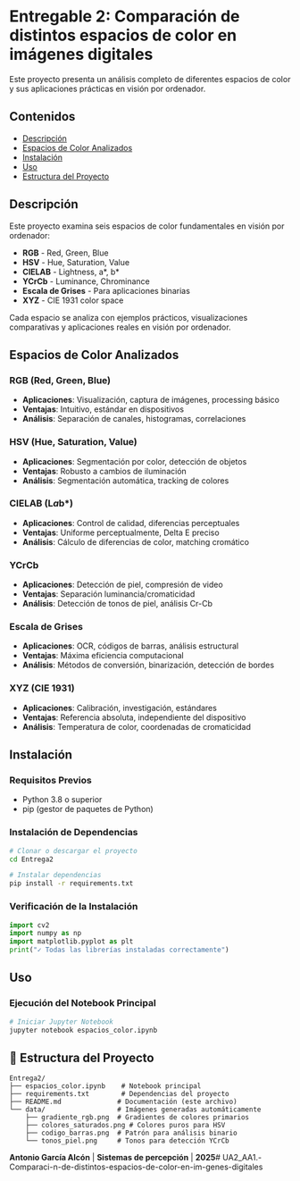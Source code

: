# Entregable 2: Comparación de distintos espacios de color en imágenes digitales

Este proyecto presenta un análisis completo de diferentes espacios de color y sus aplicaciones prácticas en visión por ordenador.

## Contenidos

- [Descripción](#descripción)
- [Espacios de Color Analizados](#espacios-de-color-analizados)
- [Instalación](#instalación)
- [Uso](#uso)
- [Estructura del Proyecto](#estructura-del-proyecto)

## Descripción

Este proyecto examina seis espacios de color fundamentales en visión por ordenador:

- **RGB** - Red, Green, Blue
- **HSV** - Hue, Saturation, Value
- **CIELAB** - Lightness, a*, b* 
- **YCrCb** - Luminance, Chrominance
- **Escala de Grises** - Para aplicaciones binarias
- **XYZ** - CIE 1931 color space

Cada espacio se analiza con ejemplos prácticos, visualizaciones comparativas y aplicaciones reales en visión por ordenador.

## Espacios de Color Analizados

### RGB (Red, Green, Blue)
- **Aplicaciones**: Visualización, captura de imágenes, processing básico
- **Ventajas**: Intuitivo, estándar en dispositivos
- **Análisis**: Separación de canales, histogramas, correlaciones

### HSV (Hue, Saturation, Value)
- **Aplicaciones**: Segmentación por color, detección de objetos
- **Ventajas**: Robusto a cambios de iluminación
- **Análisis**: Segmentación automática, tracking de colores

### CIELAB (L*a*b*)
- **Aplicaciones**: Control de calidad, diferencias perceptuales
- **Ventajas**: Uniforme perceptualmente, Delta E preciso
- **Análisis**: Cálculo de diferencias de color, matching cromático

### YCrCb
- **Aplicaciones**: Detección de piel, compresión de video
- **Ventajas**: Separación luminancia/cromaticidad
- **Análisis**: Detección de tonos de piel, análisis Cr-Cb

### Escala de Grises
- **Aplicaciones**: OCR, códigos de barras, análisis estructural
- **Ventajas**: Máxima eficiencia computacional
- **Análisis**: Métodos de conversión, binarización, detección de bordes

### XYZ (CIE 1931)
- **Aplicaciones**: Calibración, investigación, estándares
- **Ventajas**: Referencia absoluta, independiente del dispositivo
- **Análisis**: Temperatura de color, coordenadas de cromaticidad

## Instalación

### Requisitos Previos
- Python 3.8 o superior
- pip (gestor de paquetes de Python)

### Instalación de Dependencias

```bash
# Clonar o descargar el proyecto
cd Entrega2

# Instalar dependencias
pip install -r requirements.txt
```

### Verificación de la Instalación

```python
import cv2
import numpy as np
import matplotlib.pyplot as plt
print("✓ Todas las librerías instaladas correctamente")
```

## Uso

### Ejecución del Notebook Principal

```bash
# Iniciar Jupyter Notebook
jupyter notebook espacios_color.ipynb
```

## 📁 Estructura del Proyecto

```
Entrega2/
├── espacios_color.ipynb    # Notebook principal
├── requirements.txt        # Dependencias del proyecto
├── README.md              # Documentación (este archivo)
└── data/                  # Imágenes generadas automáticamente
    ├── gradiente_rgb.png  # Gradientes de colores primarios
    ├── colores_saturados.png # Colores puros para HSV
    ├── codigo_barras.png  # Patrón para análisis binario
    └── tonos_piel.png     # Tonos para detección YCrCb
```

**Antonio García Alcón** | **Sistemas de percepción** | **2025**# UA2_AA1.-Comparaci-n-de-distintos-espacios-de-color-en-im-genes-digitales

